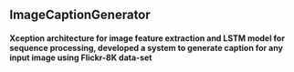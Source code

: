 ## ImageCaptionGenerator
#### Xception architecture for image feature extraction and LSTM model for sequence processing, developed a system to generate caption for any input image using Flickr-8K data-set 
